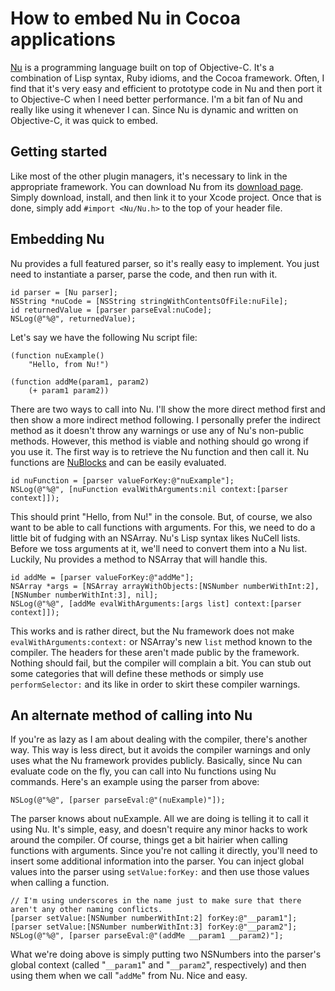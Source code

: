 # How to embed Nu in Cocoa applications

[Nu](http://programming.nu/) is a programming language built on top of Objective-C.  It's a combination of Lisp syntax, Ruby idioms, and the Cocoa framework.  Often, I find that it's very easy and efficient to prototype code in Nu and then port it to Objective-C when I need better performance.  I'm a bit fan of Nu and really like using it whenever I can.  Since Nu is dynamic and written on Objective-C, it was quick to embed.

## Getting started

Like most of the other plugin managers, it's necessary to link in the appropriate framework.  You can download Nu from its [download page](http://programming.nu/downloads).  Simply download, install, and then link it to your Xcode project.  Once that is done, simply add `#import <Nu/Nu.h>` to the top of your header file.

## Embedding Nu

Nu provides a full featured parser, so it's really easy to implement.  You just need to instantiate a parser, parse the code, and then run with it.

	id parser = [Nu parser];
	NSString *nuCode = [NSString stringWithContentsOfFile:nuFile];
	id returnedValue = [parser parseEval:nuCode];
	NSLog(@"%@", returnedValue);

Let's say we have the following Nu script file:

	(function nuExample() 
		"Hello, from Nu!")
	
	(function addMe(param1, param2)
		(+ param1 param2))

There are two ways to call into Nu.  I'll show the more direct method first and then show a more indirect method following.  I personally prefer the indirect method as it doesn't throw any warnings or use any of Nu's non-public methods.  However, this method is viable and nothing should go wrong if you use it.  The first way is to retrieve the Nu function and then call it.  Nu functions are [NuBlocks](http://programming.nu/doc/classes/NuBlock.html) and can be easily evaluated.

	id nuFunction = [parser valueForKey:@"nuExample"];
	NSLog(@"%@", [nuFunction evalWithArguments:nil context:[parser context]]);

This should print "Hello, from Nu!" in the console.  But, of course, we also want to be able to call functions with arguments.  For this, we need to do a little bit of fudging with an NSArray.  Nu's Lisp syntax likes NuCell lists.  Before we toss arguments at it, we'll need to convert them into a Nu list.  Luckily, Nu provides a method to NSArray that will handle this.

	id addMe = [parser valueForKey:@"addMe"];
	NSArray *args = [NSArray arrayWithObjects:[NSNumber numberWithInt:2], [NSNumber numberWithInt:3], nil];
	NSLog(@"%@", [addMe evalWithArguments:[args list] context:[parser context]]);

This works and is rather direct, but the Nu framework does not make `evalWithArguments:context:` or NSArray's new `list` method known to the compiler.  The headers for these aren't made public by the framework.  Nothing should fail, but the compiler will complain a bit.  You can stub out some categories that will define these methods or simply use `performSelector:` and its like in order to skirt these compiler warnings.

## An alternate method of calling into Nu

If you're as lazy as I am about dealing with the compiler, there's another way.  This way is less direct, but it avoids the compiler warnings and only uses what the Nu framework provides publicly.  Basically, since Nu can evaluate code on the fly, you can call into Nu functions using Nu commands.  Here's an example using the parser from above:

	NSLog(@"%@", [parser parseEval:@"(nuExample)"]);

The parser knows about nuExample.  All we are doing is telling it to call it using Nu.  It's simple, easy, and doesn't require any minor hacks to work around the compiler.  Of course, things get a bit hairier when calling functions with arguments.  Since you're not calling it directly, you'll need to insert some additional information into the parser.  You can inject global values into the parser using `setValue:forKey:` and then use those values when calling a function.

	// I'm using underscores in the name just to make sure that there aren't any other naming conflicts.
	[parser setValue:[NSNumber numberWithInt:2] forKey:@"__param1"];
	[parser setValue:[NSNumber numberWithInt:3] forKey:@"__param2"];
	NSLog(@"%@", [parser parseEval:@"(addMe __param1 __param2)"];

What we're doing above is simply putting two NSNumbers into the parser's global context (called "`__param1`" and "`__param2`", respectively) and then using them when we call "`addMe`" from Nu.  Nice and easy.
